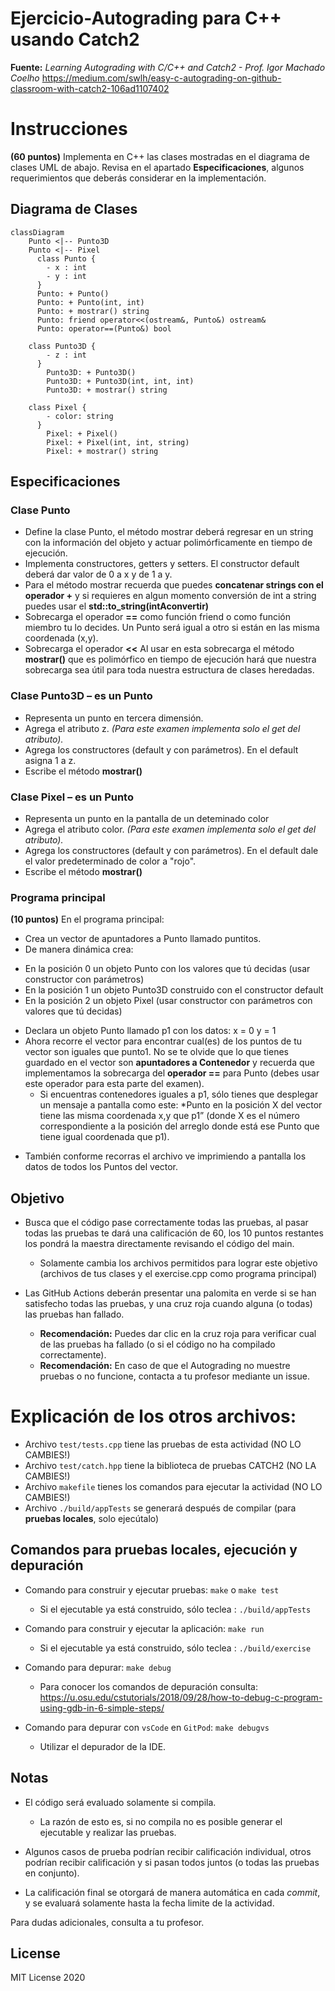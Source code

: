 # Ejercicio-Autograding para C++ usando Catch2

**Fuente:** *Learning Autograding with C/C++ and Catch2 - Prof. Igor Machado Coelho* 
https://medium.com/swlh/easy-c-autograding-on-github-classroom-with-catch2-106ad1107402

# Instrucciones
**(60 puntos)** Implementa en C++ las clases mostradas en el diagrama de clases UML de abajo. Revisa en el apartado **Especificaciones**, algunos requerimientos que deberás considerar en la implementación.

## Diagrama de Clases
```mermaid
classDiagram
    Punto <|-- Punto3D
    Punto <|-- Pixel
      class Punto {
        - x : int
        - y : int
      }
      Punto: + Punto()
      Punto: + Punto(int, int)
      Punto: + mostrar() string
      Punto: friend operator<<(ostream&, Punto&) ostream&
      Punto: operator==(Punto&) bool
    
    class Punto3D {
        - z : int
      }
        Punto3D: + Punto3D()
        Punto3D: + Punto3D(int, int, int)
        Punto3D: + mostrar() string
    
    class Pixel {
        - color: string
      }
        Pixel: + Pixel()
        Pixel: + Pixel(int, int, string)
        Pixel: + mostrar() string
```

## Especificaciones

### Clase Punto 
- Define la clase Punto, el método mostrar deberá regresar en un string con la información del objeto y actuar polimórficamente en tiempo de ejecución.
- Implementa constructores, getters y setters. El constructor default deberá dar valor de 0 a x y de 1 a y.
- Para el método mostrar recuerda que puedes **concatenar strings con el operador +** y si requieres en algun momento conversión de int a string puedes usar el **std::to_string(intAconvertir)**
- Sobrecarga el operador **==** como función friend o como función miembro tu lo decides. Un Punto será igual a otro si están en las misma coordenada (x,y).
- Sobrecarga el operador **<<**  Al usar en esta sobrecarga el método **mostrar()** que es polimórfico en tiempo de ejecución hará que nuestra sobrecarga sea útil para toda nuestra estructura de clases heredadas.

### Clase Punto3D – es un Punto
- Representa un punto en tercera dimensión.
- Agrega el atributo z. *(Para este examen implementa solo el get del atributo).* 
- Agrega los constructores (default y con parámetros). En el default asigna 1 a z.
- Escribe el método **mostrar()**

### Clase Pixel – es un Punto
- Representa un punto en la pantalla de un deteminado color
- Agrega el atributo color. *(Para este examen implementa solo el get del atributo).* 
- Agrega los constructores (default y con parámetros). En el default dale el valor predeterminado de color a "rojo". 
- Escribe el método **mostrar()**

### Programa principal

**(10 puntos)** En el programa principal:
- Crea un vector de apuntadores a Punto llamado puntitos.
- De manera dinámica crea:
 * En la posición 0 un objeto Punto con los valores que tú decidas (usar constructor con parámetros)
 * En la posición 1 un objeto Punto3D construido con el constructor default
 * En la posición 2 un objeto Pixel (usar constructor con parámetros con valores que tú decidas)

- Declara un objeto Punto llamado p1 con los datos: x = 0 y = 1
- Ahora recorre el vector para encontrar cual(es) de los puntos de tu vector son iguales que punto1. No se te olvide que lo que tienes guardado en el vector son **apuntadores a Contenedor** y recuerda que implementamos la sobrecarga del **operador ==** para Punto (debes usar este operador para esta parte del examen).
  * Si encuentras contenedores iguales a p1, sólo tienes que desplegar un mensaje a pantalla como este: *Punto en la posición X del vector tiene las misma coordenada x,y que p1” (donde X es el número correspondiente a la posición del arreglo donde está ese Punto que tiene igual coordenada que p1).
 * También conforme recorras el archivo ve imprimiendo a pantalla los datos de todos los Puntos del vector.


## Objetivo

- Busca que el código pase correctamente todas las pruebas, al pasar todas las pruebas te dará una calificación de 60, los 10 puntos restantes los pondrá la maestra directamente revisando el código del main.

   * Solamente cambia los archivos permitidos para lograr este objetivo (archivos de tus clases y el exercise.cpp como programa principal)
   
- Las GitHub Actions deberán presentar una palomita en verde si se han satisfecho todas las pruebas, y una cruz roja cuando alguna (o todas) las pruebas han fallado.
   * **Recomendación:** Puedes dar clic en la cruz roja para verificar cual de las pruebas ha fallado (o si el código no ha compilado correctamente).
   * **Recomendación:** En caso de que el Autograding no muestre pruebas o no funcione, contacta a tu profesor mediante un issue.


# Explicación de los otros archivos:

- Archivo `test/tests.cpp` tiene las pruebas de esta actividad (NO LO CAMBIES!)
- Archivo `test/catch.hpp` tiene la biblioteca de pruebas  CATCH2 (NO LA CAMBIES!)
- Archivo `makefile` tienes los comandos para ejecutar la actividad (NO LO CAMBIES!)
- Archivo  `./build/appTests` se generará después de compilar (para **pruebas locales**, solo ejecútalo)

## Comandos para pruebas locales, ejecución y depuración

- Comando para construir y ejecutar pruebas: `make` o `make test`
    * Si el ejecutable ya está construido, sólo teclea : `./build/appTests`

- Comando para construir y ejecutar la aplicación: `make run` 
    * Si el ejecutable ya está construido, sólo teclea : `./build/exercise`

- Comando para depurar: `make debug`
    * Para conocer los comandos de depuración consulta:
     https://u.osu.edu/cstutorials/2018/09/28/how-to-debug-c-program-using-gdb-in-6-simple-steps/
     
- Comando para depurar con `vsCode` en `GitPod`: `make debugvs` 
    * Utilizar el depurador de la IDE.     

## Notas

- El código será evaluado solamente si compila.
   * La razón de esto es, si no compila no es posible generar el ejecutable y realizar las pruebas.

- Algunos casos de prueba podrían recibir calificación individual, otros podrían recibir calificación y si pasan todos juntos (o todas las pruebas en conjunto).

- La calificación final se otorgará de manera automática en cada *commit*, y se evaluará solamente hasta la fecha limite de la actividad.

Para dudas adicionales, consulta a tu profesor.

## License

MIT License 2020
